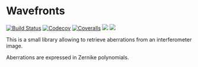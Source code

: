 # Wavefronts

[![Build Status](https://travis-ci.com/klafyvel/Wavefronts.jl.svg?branch=master)](https://travis-ci.com/klafyvel/Wavefronts.jl)
[![Codecov](https://codecov.io/gh/klafyvel/Wavefronts.jl/branch/master/graph/badge.svg)](https://codecov.io/gh/klafyvel/Wavefronts.jl)
[![Coveralls](https://coveralls.io/repos/github/klafyvel/Wavefronts.jl/badge.svg?branch=master)](https://coveralls.io/github/klafyvel/Wavefronts.jl?branch=master)
[![](https://img.shields.io/badge/docs-stable-blue.svg)](https://klafyvel.github.io/Wavefronts.jl/stable)
[![](https://img.shields.io/badge/docs-dev-blue.svg)](https://klafyvel.github.io/Wavefronts.jl/dev)

This is a small library allowing to retrieve aberrations from an interferometer image.

Aberrations are expressed in Zernike polynomials.
